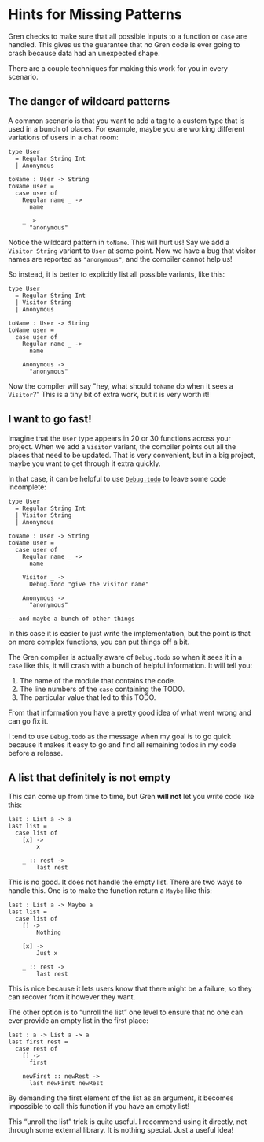 # Hints for Missing Patterns

Gren checks to make sure that all possible inputs to a function or `case` are handled. This gives us the guarantee that no Gren code is ever going to crash because data had an unexpected shape.

There are a couple techniques for making this work for you in every scenario.


## The danger of wildcard patterns

A common scenario is that you want to add a tag to a custom type that is used in a bunch of places. For example, maybe you are working different variations of users in a chat room:

```gren
type User
  = Regular String Int
  | Anonymous

toName : User -> String
toName user =
  case user of
    Regular name _ ->
      name

    _ ->
      "anonymous"
```

Notice the wildcard pattern in `toName`. This will hurt us! Say we add a `Visitor String` variant to `User` at some point. Now we have a bug that visitor names are reported as `"anonymous"`, and the compiler cannot help us!

So instead, it is better to explicitly list all possible variants, like this:

```gren
type User
  = Regular String Int
  | Visitor String
  | Anonymous

toName : User -> String
toName user =
  case user of
    Regular name _ ->
      name

    Anonymous ->
      "anonymous"
```

Now the compiler will say "hey, what should `toName` do when it sees a `Visitor`?" This is a tiny bit of extra work, but it is very worth it!


## I want to go fast!

Imagine that the `User` type appears in 20 or 30 functions across your project. When we add a `Visitor` variant, the compiler points out all the places that need to be updated. That is very convenient, but in a big project, maybe you want to get through it extra quickly.

In that case, it can be helpful to use [`Debug.todo`](https://packages.gren-lang.org/packages/gren-lang/core/latest/Debug#todo) to leave some code incomplete:

```gren
type User
  = Regular String Int
  | Visitor String
  | Anonymous

toName : User -> String
toName user =
  case user of
    Regular name _ ->
      name

    Visitor _ ->
      Debug.todo "give the visitor name"

    Anonymous ->
      "anonymous"

-- and maybe a bunch of other things
```

In this case it is easier to just write the implementation, but the point is that on more complex functions, you can put things off a bit.

The Gren compiler is actually aware of `Debug.todo` so when it sees it in a `case` like this, it will crash with a bunch of helpful information. It will tell you:

  1. The name of the module that contains the code.
  2. The line numbers of the `case` containing the TODO.
  3. The particular value that led to this TODO.

From that information you have a pretty good idea of what went wrong and can go fix it.

I tend to use `Debug.todo` as the message when my goal is to go quick because it makes it easy to go and find all remaining todos in my code before a release.


## A list that definitely is not empty

This can come up from time to time, but Gren **will not** let you write code like this:

```gren
last : List a -> a
last list =
  case list of
    [x] ->
        x

    _ :: rest ->
        last rest
```

This is no good. It does not handle the empty list. There are two ways to handle this. One is to make the function return a `Maybe` like this:

```gren
last : List a -> Maybe a
last list =
  case list of
    [] ->
        Nothing

    [x] ->
        Just x

    _ :: rest ->
        last rest
```

This is nice because it lets users know that there might be a failure, so they can recover from it however they want.

The other option is to “unroll the list” one level to ensure that no one can ever provide an empty list in the first place:

```gren
last : a -> List a -> a
last first rest =
  case rest of
    [] ->
      first

    newFirst :: newRest ->
      last newFirst newRest
```

By demanding the first element of the list as an argument, it becomes impossible to call this function if you have an empty list!

This “unroll the list” trick is quite useful. I recommend using it directly, not through some external library. It is nothing special. Just a useful idea!
